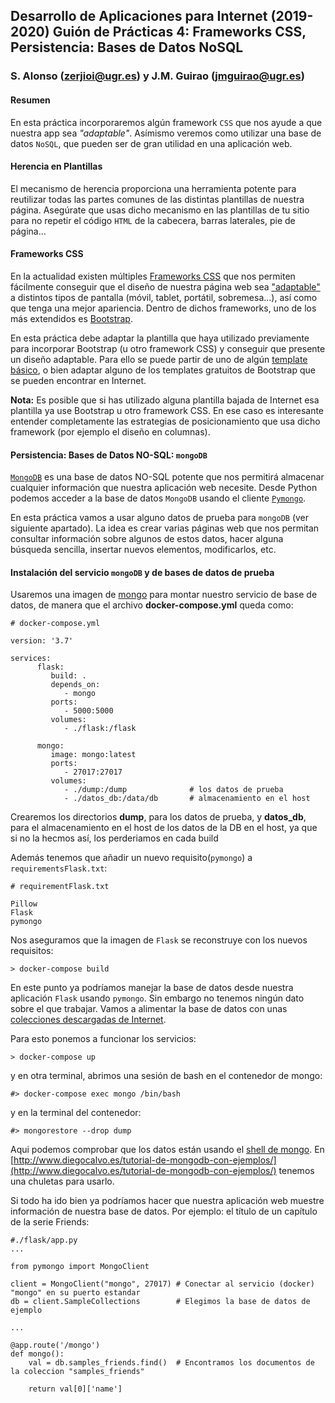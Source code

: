 Desarrollo de Aplicaciones para Internet (2019-2020)
 Guión de Prácticas 4: Frameworks CSS, Persistencia: Bases de Datos NoSQL
-------------------------------------------------------------------------

### S. Alonso ([zerjioi@ugr.es](mailto:zerjioi@ugr.es)) y J.M. Guirao ([jmguirao@ugr.es](mailto:jmguirao@ugr.es))

#### Resumen

En esta práctica incorporaremos algún framework `CSS` que nos ayude a que nuestra app sea *"adaptable"*. Asímismo veremos como utilizar una base de datos `NoSQL`, que pueden ser de gran utilidad en una aplicación web.

#### Herencia en Plantillas

El mecanismo de herencia proporciona una herramienta potente para reutilizar todas las partes comunes de las distintas plantillas de nuestra página. Asegúrate que usas dicho mecanismo en las plantillas de tu sitio para no repetir el código `HTML` de la cabecera, barras laterales, pie de página...

#### Frameworks CSS

En la actualidad existen múltiples [Frameworks CSS](https://en.wikipedia.org/wiki/CSS_frameworks) que nos permiten fácilmente conseguir que el diseño de nuestra página web sea ["adaptable"](https://es.wikipedia.org/wiki/Dise\%C3\%B1o_web_adaptable) a distintos tipos de pantalla (móvil, tablet, portátil, sobremesa...), así como que tenga una mejor apariencia. Dentro de dichos frameworks, uno de los más extendidos es [Bootstrap](http://getbootstrap.com/).

En esta práctica debe adaptar la plantilla que haya utilizado previamente para incorporar Bootstrap (u otro framework CSS) y conseguir que presente un diseño adaptable. Para ello se puede partir de uno de algún [template básico](https://getbootstrap.com/docs/4.0/examples/), o bien adaptar alguno de los templates gratuitos de Bootstrap que se pueden encontrar en Internet.

**Nota:** Es posible que si has utilizado alguna plantilla bajada de Internet esa plantilla ya use Bootstrap u otro framework CSS. En ese caso es interesante entender completamente las estrategias de posicionamiento que usa dicho framework (por ejemplo el diseño en columnas).

#### Persistencia: Bases de Datos NO-SQL: `mongoDB`

[`MongoDB`](http://www.mongodb.org/) es una base de datos NO-SQL potente que nos permitirá almacenar cualquier información que nuestra aplicación web necesite. Desde Python podemos acceder a la base de datos `MongoDB` usando el cliente [`Pymongo`](http://altons.github.io/python/2013/01/21/gentle-introduction-to-mongodb-using-pymongo/).

En esta práctica vamos a usar alguno datos de prueba para `mongoDB` (ver siguiente apartado). La idea es crear varias páginas web que nos permitan consultar información sobre algunos de estos datos, hacer alguna búsqueda sencilla, insertar nuevos elementos, modificarlos, etc.

#### Instalación del servicio `mongoDB` y de bases de datos de prueba

Usaremos una imagen de [mongo](https://hub.docker.com/_/mongo) para montar nuestro servicio de base de datos, de manera que el archivo **docker-compose.yml** queda como:

    # docker-compose.yml

    version: '3.7'

    services:
          flask:
             build: .
             depends_on:
                - mongo
             ports:
                - 5000:5000
             volumes:
                - ./flask:/flask

          mongo:
             image: mongo:latest
             ports:
                - 27017:27017
             volumes:
                - ./dump:/dump              # los datos de prueba
                - ./datos_db:/data/db       # almacenamiento en el host

Crearemos los directorios **dump**, para los datos de prueba, y **datos\_db**, para el almacenamiento en el host de los datos de la DB en el host, ya que si no la hecmos así, los perderiamos en cada build

Además tenemos que añadir un nuevo requisito(`pymongo`) a `requirementsFlask.txt`:

    # requirementFlask.txt

    Pillow
    Flask
    pymongo

Nos aseguramos que la imagen de `Flask` se reconstruye con los nuevos requisitos:

    > docker-compose build

En este punto ya podríamos manejar la base de datos desde nuestra aplicación `Flask` usando `pymongo`. Sin embargo no tenemos ningún dato sobre el que trabajar. Vamos a alimentar la base de datos con unas [colecciones descargadas de Internet](https://github.com/SouthbankSoftware/dbkoda-data).

Para esto ponemos a funcionar los servicios:

    > docker-compose up

y en otra terminal, abrimos una sesión de bash en el contenedor de mongo:

    #> docker-compose exec mongo /bin/bash

y en la terminal del contenedor:

    #> mongorestore --drop dump

Aqui podemos comprobar que los datos están usando el [shell de mongo](https://docs.mongodb.com/manual/mongo/). En [http://www.diegocalvo.es/tutorial-de-mongodb-con-ejemplos/](http://www.diegocalvo.es/tutorial-de-mongodb-con-ejemplos/) tenemos una chuletas para usarlo.

Si todo ha ido bien ya podríamos hacer que nuestra aplicación web muestre información de nuestra base de datos. Por ejemplo: el título de un capítulo de la serie Friends:

    #./flask/app.py
    ...

    from pymongo import MongoClient

    client = MongoClient("mongo", 27017) # Conectar al servicio (docker) "mongo" en su puerto estandar
    db = client.SampleCollections        # Elegimos la base de datos de ejemplo

    ...

    @app.route('/mongo')
    def mongo():
        val = db.samples_friends.find()  # Encontramos los documentos de la coleccion "samples_friends"

        return val[0]['name']


